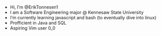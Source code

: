 -  Hi, I’m @ErikTonnesen1
-  I am a Software Engineering major @ Kennesaw State University
-  I’m currently learning javascript and bash (to eventually dive into linux)
-  Profficient in Java and SQL 
-  Aspiring Vim user 0_0

<!---
ErikTonnesen1/ErikTonnesen1 is a ✨ special ✨ repository because its `README.md` (this file) appears on your GitHub profile.
You can click the Preview link to take a look at your changes.
--->
